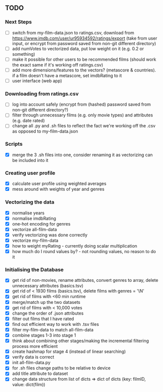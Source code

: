 ## TODO

### Next Steps
- [ ] switch from my-film-data.json to ratings.csv, download from https://www.imdb.com/user/ur95934592/ratings/export (take from user input, or encrypt from password saved from non-git different directory)
- [ ] add numVotes to vectorized data, put low weight on it (e.g. 0.2 or something)
- [ ] make it possible for other users to be recommended films (should work the exact same if it's working off ratings.csv)
- [ ] add more dimensions/features to the vectors? (metascore & countries). if a film doesn't have a metascore, set imdbRating to it
- [ ] user interface (web app)

### Downloading from ratings.csv
- [ ] log into account safely (encrypt from (hashed) password saved from non-git different directory?)
- [ ] filter through unnecessary films (e.g. only movie types) and attributes (e.g. date rated)
- [ ] change all .py and .sh files to reflect the fact we're working off the .csv as opposed to my-film-data.json

### Scripts
- [x] merge the 3 .sh files into one, consider renaming it as vectorizing can be included into it

### Creating user profile
- [x] calculate user profile using weighted averages
- [x] mess around with weights of year and genres

### Vectorizing the data
- [x] normalise years
- [x] normalise imdbRating
- [x] one-hot encoding for genres
- [x] vectorize all-film-data
- [x] verify vectorizing was done correctly
- [x] vectorize my-film-data
- [x] how to weight myRating - currently doing scalar multiplication
- [x] how much do I round values by? - not rounding values, no reason to do it

### Initialising the Database
- [x] get rid of non-movies, rename attributes, convert genres to array, delete unnecessary attributes (basics.tsv)
- [x] get rid of < 1930 films (basics.tsv), delete films with genres = '\\N'
- [x] get rid of films with <60 min runtime
- [x] merge/match up the two datasets
- [x] get rid of films with < 10,000 votes
- [x] change the order of .json attributes
- [x] filter out films that I have rated
- [x] find out efficient way to work with .tsv files
- [x] filter my-film-data to match all-film-data
- [x] combine stages 1-3 into stage 1
- [x] think about combining other stages/making the incremental filtering process more efficient
- [x] create hashmap for stage 4 (instead of linear searching)
- [x] verify data is correct
- [x] init all-film-data.py
- [x] for .sh files change paths to be relative to device
- [x] add title attribute to dataset
- [x] change data structure from list of dicts => dict of dicts (key: filmID, value: dict(film))
